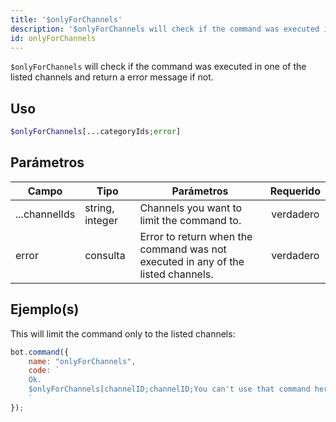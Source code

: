 ```yaml
---
title: '$onlyForChannels'
description: '$onlyForChannels will check if the command was executed in one of the listed channels and return a error message if not.'
id: onlyForChannels
---
```


`$onlyForChannels` will check if the command was executed in one of the listed channels and return a error message if not.

## Uso

```php
$onlyForChannels[...categoryIds;error]
```

## Parámetros

| Campo         | Tipo            | Parámetros                                                                       | Requerido |
| ------------- | --------------- | -------------------------------------------------------------------------------- |:---------:|
| ...channelIds | string, integer | Channels you want to limit the command to.                                       | verdadero |
| error         | consulta        | Error to return when the command was not executed in any of the listed channels. | verdadero |

## Ejemplo(s)

This will limit the command only to the listed channels:

```javascript
bot.command({
    name: "onlyForChannels",
    code: `
    Ok.
    $onlyForChannels[channelID;channelID;You can't use that command here!]
    `
});
```